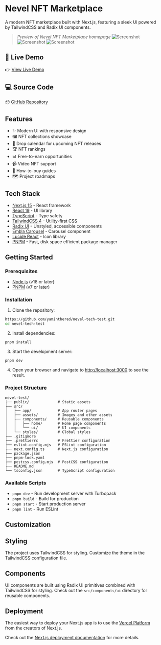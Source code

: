 # Nevel NFT Marketplace

A modern NFT marketplace built with Next.js, featuring a sleek UI powered by TailwindCSS and Radix UI components.

> _Preview of Nevel NFT Marketplace homepage_
![Screenshot](./public/screenshot1.png)
![Screenshot](./public/screenshot2.png)
![Screenshot](./public/screenshot3.png)

## 🔗 Live Demo

👉 [View Live Demo](https://nevel-tech-test-black.vercel.app/)

## 💻 Source Code

📦 [GitHub Repository](https://github.com/yaminthered/nevel-tech-test)

## Features

- ✨ Modern UI with responsive design
- 🖼️ NFT collections showcase
- 📅 Drop calendar for upcoming NFT releases
- 🏆 NFT rankings
- 📊 Free-to-earn opportunities
- 📹 Video NFT support
- 🛒 How-to-buy guides
- 🗺️ Project roadmaps

## Tech Stack

- [Next.js 15](https://nextjs.org/) - React framework
- [React 19](https://react.dev/) - UI library
- [TypeScript](https://www.typescriptlang.org/) - Type safety
- [TailwindCSS 4](https://tailwindcss.com/) - Utility-first CSS
- [Radix UI](https://www.radix-ui.com/) - Unstyled, accessible components
- [Embla Carousel](https://www.embla-carousel.com/) - Carousel component
- [Lucide React](https://lucide.dev/) - Icon library
- [PNPM](https://pnpm.io/) - Fast, disk space efficient package manager

## Getting Started

### Prerequisites

- [Node.js](https://nodejs.org/) (v18 or later)
- [PNPM](https://pnpm.io/) (v7 or later)

### Installation

1. Clone the repository:

```bash
https://github.com/yaminthered/nevel-tech-test.git
cd nevel-tech-test
```

2. Install dependencies:

```bash
pnpm install
```

3. Start the development server:

```bash
pnpm dev
```
4. Open your browser and navigate to [http://localhost:3000](http://localhost:3000) to see the result.

### Project Structure

```
nevel-test/
├── public/             # Static assets
├── src/
│   ├── app/            # App router pages
│   ├── assets/         # Images and other assets
│   ├── components/     # Reusable components
│   │   ├── home/       # Home page components
│   │   └── ui/         # UI components
│   └── styles/         # Global styles
├── .gitignore
├── .prettierrc         # Prettier configuration
├── eslint.config.mjs   # ESLint configuration
├── next.config.ts      # Next.js configuration
├── package.json
├── pnpm-lock.yaml
├── postcss.config.mjs  # PostCSS configuration
├── README.md
└── tsconfig.json       # TypeScript configuration
```

### Available Scripts
- `pnpm dev` - Run development server with Turbopack
- `pnpm build` - Build for production
- `pnpm start` - Start production server
- `pnpm lint` - Run ESLint

## Customization
## Styling
The project uses TailwindCSS for styling. Customize the theme in the TailwindCSS configuration file.

## Components
UI components are built using Radix UI primitives combined with TailwindCSS for styling. Check out the `src/components/ui` directory for reusable components.

## Deployment

The easiest way to deploy your Next.js app is to use the [Vercel Platform](https://vercel.com/new?utm_medium=default-template&filter=next.js&utm_source=create-next-app&utm_campaign=create-next-app-readme) from the creators of Next.js.

Check out the [Next.js deployment documentation](https://nextjs.org/docs/app/building-your-application/deploying) for more details.

